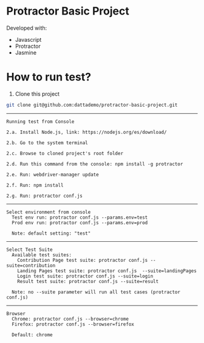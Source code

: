 # Protractor Basic Project

Developed with:
  - Javascript
  - Protractor
  - Jasmine

# How to run test?

  1. Clone this project
```sh
git clone git@github.com:dattademo/protractor-basic-project.git
```
  ---------------------------
  	Running test from Console
	
	2.a. Install Node.js, link: https://nodejs.org/es/download/
  
	2.b. Go to the system terminal
 
	2.c. Browse to cloned project's root folder
  
	2.d. Run this command from the console: npm install -g protractor
  
	2.e. Run: webdriver-manager update

	2.f. Run: npm install

	2.g. Run: protractor conf.js

  ---------------------------
  	Select environment from console
	  Test env run: protractor conf.js --params.env=test
	  Prod env run: protractor conf.js --params.env=prod

	  Note: default setting: "test"
  
  ---------------------------
  	Select Test Suite
	  Available test suites:
 	    Contribution Page test suite: protractor conf.js --suite=contribution
	    Landing Pages test suite: protractor conf.js  --suite=landingPages
 	    Login test suite: protractor conf.js --suite=login
	    Result test suite: protractor conf.js --suite=result

	  Note: no --suite parameter will run all test cases (protractor conf.js)

  ---------------------------
  	Browser
	  Chrome: protractor conf.js --browser=chrome
	  Firefox: protractor conf.js --browser=firefox

	  Default: chrome
